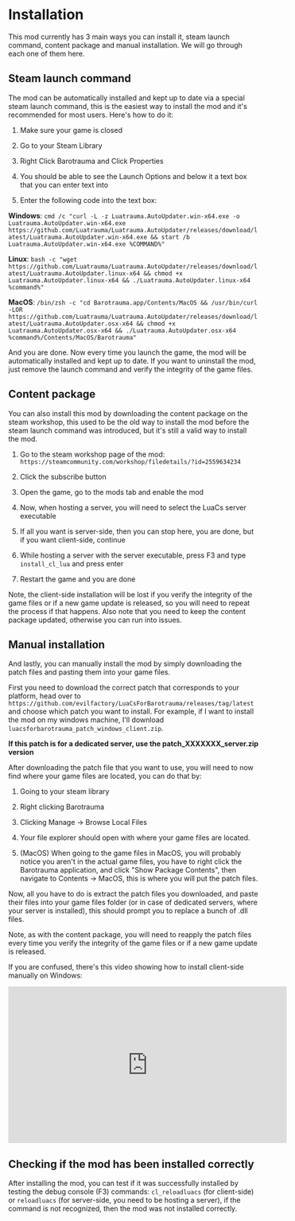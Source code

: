 # Installation

This mod currently has 3 main ways you can install it, steam launch command, content package and manual installation. We will go through each one of them here.

## Steam launch command

The mod can be automatically installed and kept up to date via a special steam launch command, this is the easiest way to install the mod and it's recommended for most users. Here's how to do it:

1. Make sure your game is closed

2. Go to your Steam Library

3. Right Click Barotrauma and Click Properties

4. You should be able to see the Launch Options and below it a text box that you can enter text into

5. Enter the following code into the text box:

**Windows**: ```cmd /c "curl -L -z Luatrauma.AutoUpdater.win-x64.exe -o Luatrauma.AutoUpdater.win-x64.exe https://github.com/Luatrauma/Luatrauma.AutoUpdater/releases/download/latest/Luatrauma.AutoUpdater.win-x64.exe && start /b Luatrauma.AutoUpdater.win-x64.exe %COMMAND%"```

**Linux**: ```bash -c "wget https://github.com/Luatrauma/Luatrauma.AutoUpdater/releases/download/latest/Luatrauma.AutoUpdater.linux-x64 && chmod +x Luatrauma.AutoUpdater.linux-x64 && ./Luatrauma.AutoUpdater.linux-x64 %command%"```

**MacOS**: ```/bin/zsh -c "cd Barotrauma.app/Contents/MacOS && /usr/bin/curl -LOR https://github.com/Luatrauma/Luatrauma.AutoUpdater/releases/download/latest/Luatrauma.AutoUpdater.osx-x64 && chmod +x Luatrauma.AutoUpdater.osx-x64 && ./Luatrauma.AutoUpdater.osx-x64 %command%/Contents/MacOS/Barotrauma"```

And you are done. Now every time you launch the game, the mod will be automatically installed and kept up to date. If you want to uninstall the mod, just remove the launch command and verify the integrity of the game files.

## Content package

You can also install this mod by downloading the content package on the steam workshop, this used to be the old way to install the mod before the steam launch command was introduced, but it's still a valid way to install the mod.

1. Go to the steam workshop page of the mod: `https://steamcommunity.com/workshop/filedetails/?id=2559634234`

2. Click the subscribe button

3. Open the game, go to the mods tab and enable the mod

4. Now, when hosting a server, you will need to select the LuaCs server executable

5. If all you want is server-side, then you can stop here, you are done, but if you want client-side, continue

6. While hosting a server with the server executable, press F3 and type `install_cl_lua` and press enter

7. Restart the game and you are done

Note, the client-side installation will be lost if you verify the integrity of the game files or if a new game update is released, so you will need to repeat the process if that happens. Also note that you need to keep the content package updated, otherwise you can run into issues.

## Manual installation

And lastly, you can manually install the mod by simply downloading the patch files and pasting them into your game files.

First you need to download the correct patch that corresponds to your platform, head over to `https://github.com/evilfactory/LuaCsForBarotrauma/releases/tag/latest` and choose which patch you want to install. For example, if I want to install the mod on my windows machine, I'll download `luacsforbarotrauma_patch_windows_client.zip`.

**If this patch is for a dedicated server, use the patch_XXXXXXX_server.zip version**

After downloading the patch file that you want to use, you will need to now find where your game files are located, you can do that by:

1. Going to your steam library

2. Right clicking Barotrauma

3. Clicking Manage -> Browse Local Files

4. Your file explorer should open with where your game files are located.

5. (MacOS) When going to the game files in MacOS, you will probably notice you aren't in the actual game files, you have to right click the Barotrauma application, and click "Show Package Contents", then navigate to Contents -> MacOS, this is where you will put the patch files.

Now, all you have to do is extract the patch files you downloaded, and paste their files into your game files folder (or in case of dedicated servers, where your server is installed), this should prompt you to replace a bunch of .dll files.

Note, as with the content package, you will need to reapply the patch files every time you verify the integrity of the game files or if a new game update is released.

If you are confused, there's this video showing how to install client-side manually on Windows:

<iframe width="560" height="315" src="https://www.youtube.com/embed/1T0srKPp5BI" title="YouTube video player" frameborder="0" allow="accelerometer; autoplay; clipboard-write; encrypted-media; gyroscope; picture-in-picture" allowfullscreen></iframe>

## Checking if the mod has been installed correctly

After installing the mod, you can test if it was successfully installed by testing the debug console (F3) commands: `cl_reloadluacs` (for client-side) or `reloadluacs` (for server-side, you need to be hosting a server), if the command is not recognized, then the mod was not installed correctly.